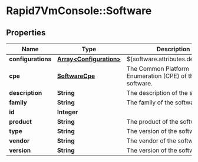 # Rapid7VmConsole::Software

## Properties
Name | Type | Description | Notes
------------ | ------------- | ------------- | -------------
**configurations** | [**Array&lt;Configuration&gt;**](Configuration.md) | ${software.attributes.description} | [optional] 
**cpe** | [**SoftwareCpe**](SoftwareCpe.md) | The Common Platform Enumeration (CPE) of the software. | [optional] 
**description** | **String** | The description of the software. | [optional] 
**family** | **String** | The family of the software. | [optional] 
**id** | **Integer** |  | [optional] 
**product** | **String** | The product of the software. | [optional] 
**type** | **String** | The version of the software. | [optional] 
**vendor** | **String** | The vendor of the software. | [optional] 
**version** | **String** | The version of the software. | [optional] 


